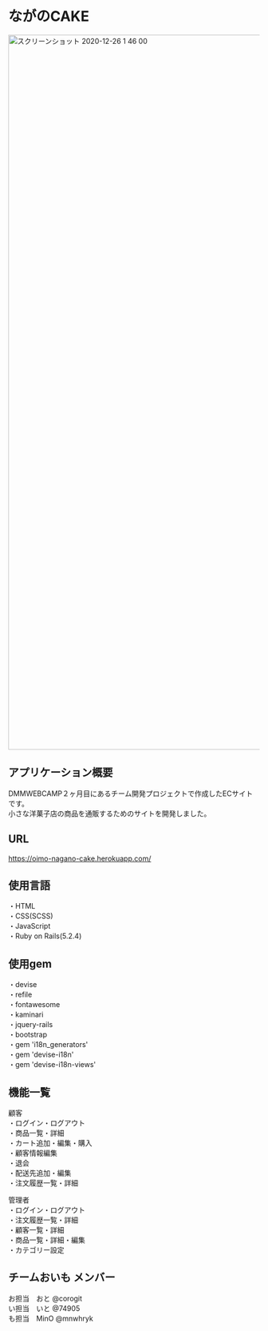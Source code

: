 # ながのCAKE

<img width="1430" alt="スクリーンショット 2020-12-26 1 46 00" src="https://user-images.githubusercontent.com/66649016/103139087-3348d680-471c-11eb-8993-b1fe75bf9ec3.png">

## アプリケーション概要

DMMWEBCAMP２ヶ月目にあるチーム開発プロジェクトで作成したECサイトです。  
小さな洋菓子店の商品を通販するためのサイトを開発しました。  

## URL

<https://oimo-nagano-cake.herokuapp.com/>

## 使用言語

・HTML  
・CSS(SCSS)  
・JavaScript  
・Ruby on Rails(5.2.4)  


## 使用gem

・devise  
・refile  
・fontawesome  
・kaminari  
・jquery-rails  
・bootstrap  
・gem 'i18n_generators'  
・gem 'devise-i18n'  
・gem 'devise-i18n-views'  


## 機能一覧

顧客  
・ログイン・ログアウト  
・商品一覧・詳細  
・カート追加・編集・購入  
・顧客情報編集  
・退会  
・配送先追加・編集  
・注文履歴一覧・詳細  

管理者  
・ログイン・ログアウト  
・注文履歴一覧・詳細  
・顧客一覧・詳細  
・商品一覧・詳細・編集  
・カテゴリー設定


## チームおいも メンバー

お担当　おと  @corogit  
い担当　いと  @74905  
も担当　MinO @mnwhryk  
　

